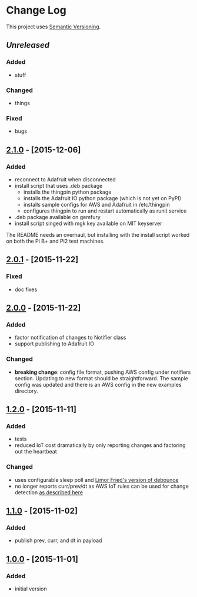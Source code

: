 # Change Log
This project uses [Semantic Versioning](http://semver.org/).

## *Unreleased*
### Added
- stuff

### Changed
- things

### Fixed
- bugs

## [2.1.0](https://github.com/mgk/thingpin/releases/tag/v2.1.0) - [2015-12-06]
### Added
- reconnect to Adafruit when disconnected
- install script that uses .deb package
  - installs the thingpin python package
  - installs the Adafruit IO python package (which is not yet on PyPI)
  - installs sample configs for AWS and Adafruit in /etc/thingpin
  - configures thingpin to run and restart automatically as runit service
- .deb package available on gemfury
- install script singed with mgk key available on MIT keyserver

The README needs an overhaul, but installing with the install script worked on both the Pi B+ and Pi2 test machines.

## [2.0.1](https://github.com/mgk/thingpin/releases/tag/v2.0.1) - [2015-11-22]

### Fixed
- doc fixes

## [2.0.0](https://github.com/mgk/thingpin/releases/tag/v2.0.0) - [2015-11-22]
### Added
- factor notification of changes to Notifier class
- support publishing to Adafruit IO

### Changed
- **breaking change**: config file format, pushing AWS config under notifiers section. Updating to new format should be straightforward. The sample config was updated and there is an AWS config in the new examples directory.

## [1.2.0](https://github.com/mgk/thingpin/releases/tag/v1.2.0) - [2015-11-11]
### Added
- tests
- reduced IoT cost dramatically by only reporting changes and factoring
  out the heartbeat

### Changed
- uses configurable sleep poll and [Limor Fried's version of debounce](https://www.arduino.cc/en/Tutorial/Debounce)
- no longer reports curr/prev/dt as AWS IoT rules can be used for change
  detection [as described here](https://forums.aws.amazon.com/thread.jspa?messageID=684890#684890)

## [1.1.0](https://github.com/mgk/thingpin/releases/tag/v1.1.0) - [2015-11-02]
### Added
- publish prev, curr, and dt in payload

## [1.0.0](https://github.com/mgk/thingpin/releases/tag/v1.0.0) - [2015-11-01]

### Added
- initial version
